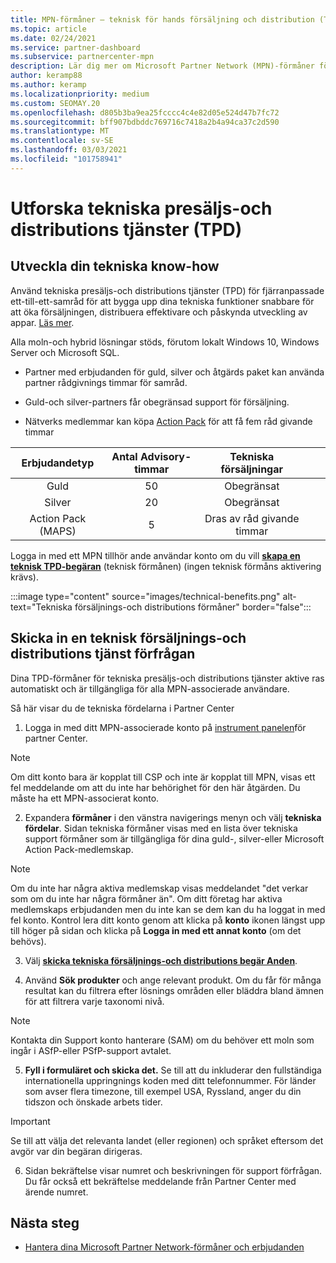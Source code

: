 ```yaml
---
title: MPN-förmåner – teknisk för hands försäljning och distribution (TPD)
ms.topic: article
ms.date: 02/24/2021
ms.service: partner-dashboard
ms.subservice: partnercenter-mpn
description: Lär dig mer om Microsoft Partner Network (MPN)-förmåner för tekniska tjänster för försäljning och distribution (TPD)
author: keramp88
ms.author: keramp
ms.localizationpriority: medium
ms.custom: SEOMAY.20
ms.openlocfilehash: d805b3ba9ea25fcccc4c4e82d05e524d47b7fc72
ms.sourcegitcommit: bff907bdbddc769716c7418a2b4a94ca37c2d590
ms.translationtype: MT
ms.contentlocale: sv-SE
ms.lasthandoff: 03/03/2021
ms.locfileid: "101758941"
---
```

# <a name="explore-technical-presales-and-deployment-services-tpd-benefits"></a>Utforska tekniska presäljs-och distributions tjänster (TPD)

## <a name="develop-your-technical-know-how"></a>Utveckla din tekniska know-how

Använd tekniska presäljs-och distributions tjänster (TPD) för fjärranpassade ett-till-ett-samråd för att bygga upp dina tekniska funktioner snabbare för att öka försäljningen, distribuera effektivare och påskynda utveckling av appar. [Läs mer](https://aka.ms/TPD).

Alla moln-och hybrid lösningar stöds, förutom lokalt Windows 10, Windows Server och Microsoft SQL. 

-   Partner med erbjudanden för guld, silver och åtgärds paket kan använda partner rådgivnings timmar för samråd. 

-   Guld-och silver-partners får obegränsad support för försäljning. 

-   Nätverks medlemmar kan köpa [Action Pack](https://partner.microsoft.com/membership/action-pack) för att få fem råd givande timmar  


|     Erbjudandetyp    | Antal Advisory-timmar |   Tekniska försäljningar   |   |   |
|:-----------------:|:------------------------:|:----------------------:|:-:|:-:|
|        Guld       |            50            |        Obegränsat       |   |   |
|       Silver      |            20            |        Obegränsat       |   |   |
| Action Pack (MAPS) |             5            | Dras av råd givande timmar |   |   |

Logga in med ett MPN tillhör ande användar konto om du vill **[skapa en teknisk TPD-begäran](https://partner.microsoft.com/dashboard/mpn/membership/benefits/technical/createadvisoryhours-servicerequest)** (teknisk förmånen) (ingen teknisk förmåns aktivering krävs).

  :::image type="content" source="images/technical-benefits.png" alt-text="Tekniska försäljnings-och distributions förmåner" border="false":::

## <a name="submit-a-technical-presales-and-deployment-services-request"></a>Skicka in en teknisk försäljnings-och distributions tjänst förfrågan 

Dina TPD-förmåner för tekniska presäljs-och distributions tjänster aktive ras automatiskt och är tillgängliga för alla MPN-associerade användare. 

Så här visar du de tekniska fördelarna i Partner Center

1. Logga in med ditt MPN-associerade konto på [instrument panelen](https://partner.microsoft.com/dashboard)för partner Center. 

>[!NOTE]
>Om ditt konto bara är kopplat till CSP och inte är kopplat till MPN, visas ett fel meddelande om att du inte har behörighet för den här åtgärden. Du måste ha ett MPN-associerat konto.

2. Expandera **förmåner** i den vänstra navigerings menyn och välj **tekniska fördelar**. Sidan tekniska förmåner visas med en lista över tekniska support förmåner som är tillgängliga för dina guld-, silver-eller Microsoft Action Pack-medlemskap. 

>[!NOTE]
>Om du inte har några aktiva medlemskap visas meddelandet "det verkar som om du inte har några förmåner än". Om ditt företag har aktiva medlemskaps erbjudanden men du inte kan se dem kan du ha loggat in med fel konto. Kontrol lera ditt konto genom att klicka på **konto** ikonen längst upp till höger på sidan och klicka på **Logga in med ett annat konto** (om det behövs).

3. Välj **[skicka tekniska försäljnings-och distributions begär Anden](https://partner.microsoft.com/dashboard/mpn/membership/benefits/technical/createadvisoryhours-servicerequest)**.

4. Använd **Sök produkter** och ange relevant produkt. Om du får för många resultat kan du filtrera efter lösnings områden eller bläddra bland ämnen för att filtrera varje taxonomi nivå.

> [!NOTE]
> Kontakta din Support konto hanterare (SAM) om du behöver ett moln som ingår i ASfP-eller PSfP-support avtalet.

5. **Fyll i formuläret och skicka det.** Se till att du inkluderar den fullständiga internationella uppringnings koden med ditt telefonnummer. För länder som avser flera timezone, till exempel USA, Ryssland, anger du din tidszon och önskade arbets tider.

> [!IMPORTANT]
> Se till att välja det relevanta landet (eller regionen) och språket eftersom det avgör var din begäran dirigeras.

6. Sidan bekräftelse visar numret och beskrivningen för support förfrågan. Du får också ett bekräftelse meddelande från Partner Center med ärende numret.



## <a name="next-steps"></a>Nästa steg

- [Hantera dina Microsoft Partner Network-förmåner och erbjudanden](manage-your-partner-network-benefits.md)
